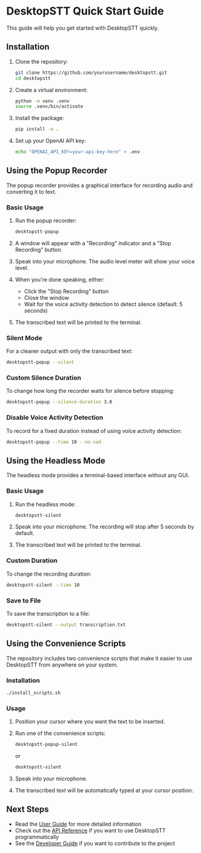 # DesktopSTT Quick Start Guide

This guide will help you get started with DesktopSTT quickly.

## Installation

1. Clone the repository:
   ```bash
   git clone https://github.com/yourusername/desktopstt.git
   cd desktopstt
   ```

2. Create a virtual environment:
   ```bash
   python -m venv .venv
   source .venv/bin/activate
   ```

3. Install the package:
   ```bash
   pip install -e .
   ```

4. Set up your OpenAI API key:
   ```bash
   echo "OPENAI_API_KEY=your-api-key-here" > .env
   ```

## Using the Popup Recorder

The popup recorder provides a graphical interface for recording audio and converting it to text.

### Basic Usage

1. Run the popup recorder:
   ```bash
   desktopstt-popup
   ```

2. A window will appear with a "Recording" indicator and a "Stop Recording" button.

3. Speak into your microphone. The audio level meter will show your voice level.

4. When you're done speaking, either:
   - Click the "Stop Recording" button
   - Close the window
   - Wait for the voice activity detection to detect silence (default: 5 seconds)

5. The transcribed text will be printed to the terminal.

### Silent Mode

For a cleaner output with only the transcribed text:

```bash
desktopstt-popup --silent
```

### Custom Silence Duration

To change how long the recorder waits for silence before stopping:

```bash
desktopstt-popup --silence-duration 3.0
```

### Disable Voice Activity Detection

To record for a fixed duration instead of using voice activity detection:

```bash
desktopstt-popup --time 10 --no-vad
```

## Using the Headless Mode

The headless mode provides a terminal-based interface without any GUI.

### Basic Usage

1. Run the headless mode:
   ```bash
   desktopstt-silent
   ```

2. Speak into your microphone. The recording will stop after 5 seconds by default.

3. The transcribed text will be printed to the terminal.

### Custom Duration

To change the recording duration:

```bash
desktopstt-silent --time 10
```

### Save to File

To save the transcription to a file:

```bash
desktopstt-silent --output transcription.txt
```

## Using the Convenience Scripts

The repository includes two convenience scripts that make it easier to use DesktopSTT from anywhere on your system.

### Installation

```bash
./install_scripts.sh
```

### Usage

1. Position your cursor where you want the text to be inserted.

2. Run one of the convenience scripts:
   ```bash
   desktopstt-popup-silent
   ```
   or
   ```bash
   desktopstt-silent
   ```

3. Speak into your microphone.

4. The transcribed text will be automatically typed at your cursor position.

## Next Steps

- Read the [User Guide](user_guide.md) for more detailed information
- Check out the [API Reference](api_reference.md) if you want to use DesktopSTT programmatically
- See the [Developer Guide](developer_guide.md) if you want to contribute to the project 